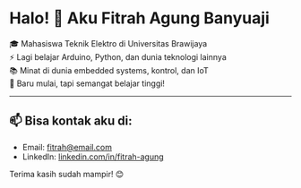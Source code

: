 # Halo! 👋 Aku Fitrah Agung Banyuaji

🎓 Mahasiswa Teknik Elektro di Universitas Brawijaya  
⚡ Lagi belajar Arduino, Python, dan dunia teknologi lainnya  
📚 Minat di dunia embedded systems, kontrol, dan IoT  
🔧 Baru mulai, tapi semangat belajar tinggi!

---

## 📫 Bisa kontak aku di:
- Email: fitrah@email.com
- LinkedIn: [linkedin.com/in/fitrah-agung](https://linkedin.com/in/fitrah-agung)

Terima kasih sudah mampir! 😊

<!--
**fitrahagung/fitrahagung** is a ✨ _special_ ✨ repository because its `README.md` (this file) appears on your GitHub profile.

Here are some ideas to get you started:

- 🔭 I’m currently working on ...
- 🌱 I’m currently learning ...
- 👯 I’m looking to collaborate on ...
- 🤔 I’m looking for help with ...
- 💬 Ask me about ...
- 📫 How to reach me: ...
- 😄 Pronouns: ...
- ⚡ Fun fact: ...
-->
